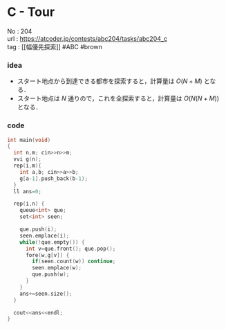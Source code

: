# C - Tour

No	: 204  
url	: https://atcoder.jp/contests/abc204/tasks/abc204_c  
tag	: [[幅優先探索]]  #ABC #brown

### idea
- スタート地点から到達できる都市を探索すると，計算量は $O(N+M)$ となる．
- スタート地点は $N$ 通りので，これを全探索すると，計算量は $O(N(N+M))$ となる．

### code
```cpp
int	main(void)
{
  int n,m; cin>>n>>m;
  vvi g(n);
  rep(i,m){
    int a,b; cin>>a>>b;
    g[a-1].push_back(b-1);
  }
  ll ans=0;

  rep(i,n) {
    queue<int> que;
    set<int> seen;

    que.push(i);
    seen.emplace(i);
    while(!que.empty()) {
      int v=que.front(); que.pop();
      fore(w,g[v]) {
        if(seen.count(w)) continue;
        seen.emplace(w);
        que.push(w);
      }
    }
    ans+=seen.size();
  }

  cout<<ans<<endl;
}
```